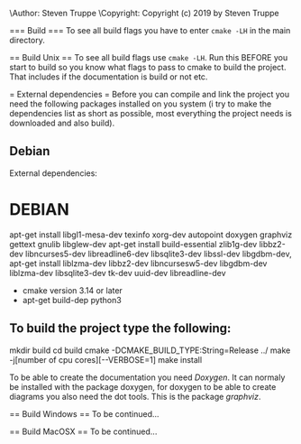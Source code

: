  
 \Author: Steven Truppe
 \Copyright: Copyright (c) 2019 by Steven Truppe

 === Build ===
 To see all build flags you have to enter `cmake -LH` in the main directory.

 == Build Unix ==
 To see all build flags use `cmake -LH`. Run this BEFORE you start to build so
 you know what flags to pass to cmake to build the project. That includes if 
 the documentation is build or not etc.

 = External dependencies =
 Before you can compile and link the project you need the following packages
 installed on you system (i try to make the dependencies list as short as 
 possible, most everything the project needs is downloaded and also build).

 Debian
 ------
 External dependencies: 
  
  DEBIAN
  ======
   apt-get install libgl1-mesa-dev texinfo xorg-dev autopoint doxygen graphviz gettext gnulib libglew-dev
   apt-get install build-essential zlib1g-dev libbz2-dev libncurses5-dev libreadline6-dev libsqlite3-dev libssl-dev libgdbm-dev,
   apt-get install liblzma-dev libbz2-dev libncursesw5-dev libgdbm-dev liblzma-dev libsqlite3-dev tk-dev uuid-dev libreadline-dev
   - cmake version 3.14 or later
   - apt-get build-dep python3



 To build the project type the following:
 ----------------------------------------
 mkdir build
 cd build
 cmake -DCMAKE_BUILD_TYPE:String=Release ../
 make -j[number of cpu cores][--VERBOSE=1]
 make install

 To be able to create the documentation you need *Doxygen*. It can normaly be 
 installed with the package doxygen, for doxygen to be able to create diagrams
 you also need the dot tools. This is the package *graphviz*.

 == Build Windows ==
 To be continued...


 == Build MacOSX ==
 To be continued...



